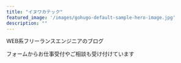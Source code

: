 ```yaml
---
title: "イヌワカテック"
featured_image: '/images/gohugo-default-sample-hero-image.jpg'
description: ""
---
```

WEB系フリーランスエンジニアのブログ

フォームからお仕事受付やご相談も受け付けています
